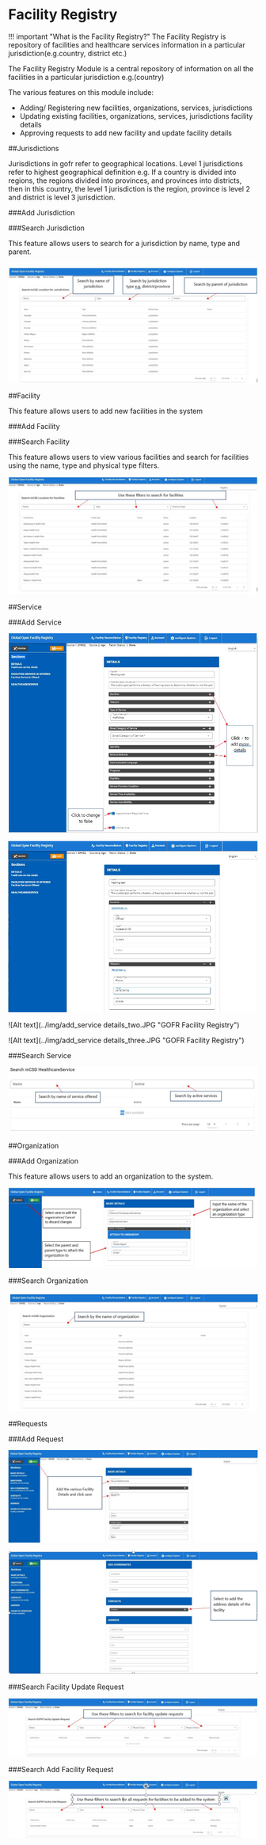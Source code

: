 #  Facility Registry

!!! important "What is the Facility Registry?"
    The Facility Registry is repository of facilities and  healthcare services information in a particular jurisdiction(e.g.country, district etc.)
 
The Facility Registry Module is a central repository of information on all the facilities in a particular jurisdiction e.g.(country)

The various features on this module include:

*	Adding/ Registering new facilities, organizations, services, jurisdictions
*	Updating existing facilities, organizations, services, jurisdictions facility details
*	Approving requests to add new facility and update facility details

##Jurisdictions

Jurisdictions in gofr refer to geographical locations. Level 1 jurisdictions refer to highest geographical definition e.g. If a country is divided into regions, the regions divided into provinces, and provinces into districts, then in this country, the level 1 jurisdiction is the region, province is level 2 and district is level 3 jurisdiction.

###Add Jurisdiction


###Search Jurisdiction

This feature allows users to search for a jurisdiction by name, type and parent.

![Alt text](../img/search_jurisdictions.JPG "GOFR Facility Registry")

##Facility

This feature allows users to add new facilities in the system 

###Add Facility


###Search Facility

This feature allows users to view various facilities and search for facilities using the name, type and physical type filters.

![Alt text](../img/search_facility.JPG "GOFR Facility Registry")

##Service

###Add Service

![Alt text](../img/add_service.JPG "GOFR Facility Registry")

![Alt text](../img/add_service_details.JPG "GOFR Facility Registry")

![Alt text](../img/add_service details_two.JPG "GOFR Facility Registry")

![Alt text](../img/add_service details_three.JPG "GOFR Facility Registry")

###Search Service

![Alt text](../img/search_service.JPG "GOFR Facility Registry")

##Organization

###Add Organization

This feature allows users to add an organization to the system.

![Alt text](../img/add_organization.JPG "GOFR Facility Registry")

###Search Organization

![Alt text](../img/search_organization.JPG "GOFR Facility Registry")

##Requests

###Add Request

![Alt text](../img/add_request.JPG "GOFR Facility Registry")

![Alt text](../img/add_request_2.JPG "GOFR Facility Registry")

###Search Facility Update Request

![Alt text](../img/search_facility_update_request.JPG "GOFR Facility Registry")

###Search Add Facility Request

![Alt text](../img/search_facility_add_request.JPG "GOFR Facility Registry")




